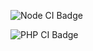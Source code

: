 ![Node CI Badge](https://github.com/Antonyzer83/tests-unitaires-projet-final/workflows/Node%20CI/badge.svg)

![PHP CI Badge](https://github.com/Antonyzer83/tests-unitaires-projet-final/workflows/PHP%20CI/badge.svg)